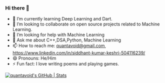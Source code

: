 ### Hi there 👋


<!---**quantavoid11/quantavoid11** is a ✨ _special_ ✨ repository because its `README.md` (this file) appears on your GitHub profile.--->

- 🌱 I’m currently learning Deep Learning and Dart.
- 👯 I’m looking to collaborate on open source projects related to Machine Learning.
- 🤔 I’m looking for help with  Machine Learning
- 💬 Ask me about C++,DSA,Python, Machine Learning
- 📫 How to reach me: quantavoid@gmail.com, https://www.linkedin.com/in/siddhant-kumar-keshri-504116239/
- 😄 Pronouns: He/Him
- ⚡ Fun fact: I love writing poems and playing games. 

[![quantavoid's GitHub | Stats](https://stats.quine.sh/quantavoid/github?theme=dark)](https://quine.sh?utm_source=widgets&utm_campaign=quantavoid)
